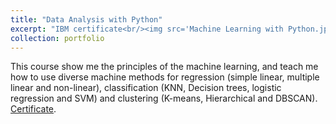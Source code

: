 ```yaml
---
title: "Data Analysis with Python"
excerpt: "IBM certificate<br/><img src='Machine Learning with Python.jpg' width='500' height='300'>"
collection: portfolio
---
```


This course show me the principles of the machine learning, and teach me how to use diverse machine methods for regression (simple linear, multiple linear and non-linear), classification (KNN, Decision trees, logistic regression and SVM) and clustering (K-means, Hierarchical and DBSCAN). <br/>
<a href="https://courses.cognitiveclass.ai/certificates/ec6baa563a164a86aca95ca39ea79479">Certificate<a/>.
